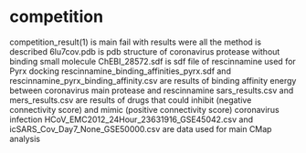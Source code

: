 # competition
competition_result(1) is main fail with results were all the method is described
6lu7cov.pdb is pdb structure of coronavirus protease without binding small molecule
ChEBI_28572.sdf is sdf file of rescinnamine used for Pyrx docking
rescinnamine_binding_affinities_pyrx.sdf and rescinnamine_pyrx_binding_affinity.csv are results of binding affinity energy between
coronavirus main protease and rescinnamine
sars_results.csv and mers_results.csv are results of drugs that could inhibit (negative connectivity score) and mimic (positive connectivity score) coronavirus infection
HCoV_EMC2012_24Hour_23631916_GSE45042.csv and icSARS_Cov_Day7_None_GSE50000.csv are data used for main CMap analysis
